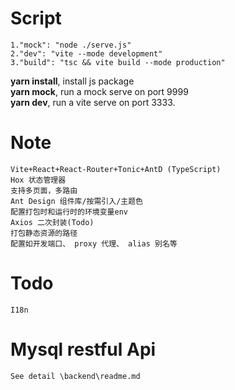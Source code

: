 # Script
    1."mock": "node ./serve.js"
    2."dev": "vite --mode development"
    3."build": "tsc && vite build --mode production"

<B>yarn install</B>, install js package<br>
<B>yarn mock</B>, run a mock serve on port 9999<br>
<B>yarn dev</B>, run a vite serve on port 3333.

# Note
    Vite+React+React-Router+Tonic+AntD (TypeScript)
    Hox 状态管理器
    支持多页面，多路由
    Ant Design 组件库/按需引入/主题色
    配置打包时和运行时的环境变量env
    Axios 二次封装(Todo)
    打包静态资源的路径
    配置如开发端口、 proxy 代理、 alias 别名等
# Todo
    I18n
# Mysql restful Api
    See detail \backend\readme.md
